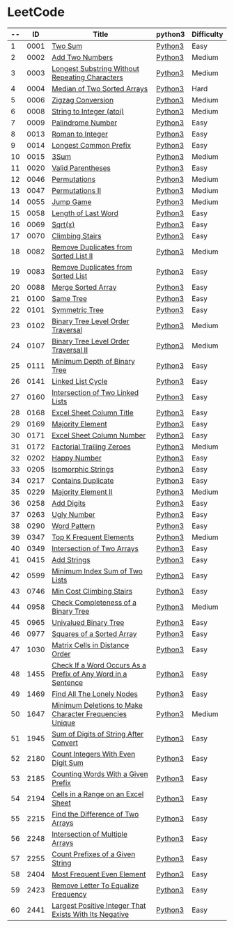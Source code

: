 LeetCode
========

|-- | ID | Title | python3                                   | Difficulty |
| -- |-- | ----- | ------------------------------------------- | ---------- | 
|  1| 0001 | [Two Sum](https://leetcode.com/problems/two-sum/) | [Python3](./LeetCode/0001-Two-Sum/0001.py) | Easy | 
|  2| 0002 | [Add Two Numbers](https://leetcode.com/problems/add-two-numbers/) | [Python3](./LeetCode/0002-Add-Two-Numbers/0002.py) | Medium | 
|  3| 0003 | [Longest Substring Without Repeating Characters](https://leetcode.com/problems/longest-substring-without-repeating-characters/) | [Python3](./LeetCode/0003-Longest-Substring-Without-Repeating-Characters/0003.py) | Medium | 
|  4| 0004 | [Median of Two Sorted Arrays](https://leetcode.com/problems/median-of-two-sorted-arrays/) | [Python3](./LeetCode/0004-Median-of-Two-Sorted-Arrays/0004.py) | Hard | 
|  5| 0006 | [Zigzag Conversion](https://leetcode.com/problems/zigzag-conversion/) | [Python3](./LeetCode/0006-Zigzag-Conversion/0006.py) | Medium | 
|  6| 0008 | [String to Integer (atoi)](https://leetcode.com/problems/string-to-integer-atoi/) | [Python3](./LeetCode/0008-String-to-Integer-(atoi)/0008.py) | Medium | 
|  7| 0009 | [Palindrome Number](https://leetcode.com/problems/palindrome-number/) | [Python3](./LeetCode/0009-Palindrome-Number/0009.py) | Easy | 
|  8| 0013 | [Roman to Integer](https://leetcode.com/problems/roman-to-integer/) | [Python3](./LeetCode/0013-Roman-to-Integer/0013.py) | Easy | 
|  9| 0014 | [Longest Common Prefix](https://leetcode.com/problems/longest-common-prefix/) | [Python3](./LeetCode/0014-Longest-Common-Prefix/0014.py) | Easy | 
|  10| 0015 | [3Sum](https://leetcode.com/problems/3sum/) | [Python3](./LeetCode/0015-3Sum/0015.py) | Medium | 
|  11| 0020 | [Valid Parentheses](https://leetcode.com/problems/valid-parentheses/) | [Python3](./LeetCode/0020-Valid-Parentheses/0020.py) | Easy | 
|  12| 0046 | [Permutations](https://leetcode.com/problems/permutations/) | [Python3](./LeetCode/0046-Permutations/0046.py) | Medium | 
|  13| 0047 | [Permutations II](https://leetcode.com/problems/permutations-ii/) | [Python3](./LeetCode/0047-Permutations-II/0047.py) | Medium | 
|  14| 0055 | [Jump Game](https://leetcode.com/problems/jump-game/) | [Python3](./LeetCode/0055-Jump-Game/0055.py) | Medium | 
|  15| 0058 | [Length of Last Word](https://leetcode.com/problems/length-of-last-word/) | [Python3](./LeetCode/0058-Length-of-Last-Word/0058.py) | Easy | 
|  16| 0069 | [Sqrt(x)](https://leetcode.com/problems/sqrtx/) | [Python3](./LeetCode/0069-Sqrt(x)/0069.py) | Easy | 
|  17| 0070 | [Climbing Stairs](https://leetcode.com/problems/climbing-stairs/) | [Python3](./LeetCode/0070-Climbing-Stairs/0070.py) | Easy | 
|  18| 0082 | [Remove Duplicates from Sorted List II](https://leetcode.com/problems/remove-duplicates-from-sorted-list-ii/) | [Python3](./LeetCode/0082-Remove-Duplicates-from-Sorted-List-II/0082.py) | Medium | 
|  19| 0083 | [Remove Duplicates from Sorted List](https://leetcode.com/problems/remove-duplicates-from-sorted-list/) | [Python3](./LeetCode/0083-Remove-Duplicates-from-Sorted-List/0083.py) | Easy | 
|  20| 0088 | [Merge Sorted Array](https://leetcode.com/problems/merge-sorted-array/) | [Python3](./LeetCode/0088-Merge-Sorted-Array/0088.py) | Easy | 
|  21| 0100 | [Same Tree](https://leetcode.com/problems/same-tree/) | [Python3](./LeetCode/0100-Same-Tree/0100.py) | Easy | 
|  22| 0101 | [Symmetric Tree](https://leetcode.com/problems/symmetric-tree/) | [Python3](./LeetCode/0101-Symmetric-Tree/0101.py) | Easy | 
|  23| 0102 | [Binary Tree Level Order Traversal](https://leetcode.com/problems/binary-tree-level-order-traversal/) | [Python3](./LeetCode/0102-Binary-Tree-Level-Order-Traversal/0102.py) | Medium | 
|  24| 0107 | [Binary Tree Level Order Traversal II](https://leetcode.com/problems/binary-tree-level-order-traversal-ii/) | [Python3](./LeetCode/0107-Binary-Tree-Level-Order-Traversal-II/0107.py) | Medium | 
|  25| 0111 | [Minimum Depth of Binary Tree](https://leetcode.com/problems/minimum-depth-of-binary-tree/) | [Python3](./LeetCode/0111-Minimum-Depth-of-Binary-Tree/0111.py) | Easy | 
|  26| 0141 | [Linked List Cycle](https://leetcode.com/problems/linked-list-cycle/) | [Python3](./LeetCode/0141-Linked-List-Cycle/0141.py) | Easy | 
|  27| 0160 | [Intersection of Two Linked Lists](https://leetcode.com/problems/intersection-of-two-linked-lists/) | [Python3](./LeetCode/0160-Intersection-of-Two-Linked-Lists/0160.py) | Easy | 
|  28| 0168 | [Excel Sheet Column Title](https://leetcode.com/problems/excel-sheet-column-title/) | [Python3](./LeetCode/0168-Excel-Sheet-Column-Title/0168.py) | Easy | 
|  29| 0169 | [Majority Element](https://leetcode.com/problems/majority-element/) | [Python3](./LeetCode/0169-Majority-Element/0169.py) | Easy | 
|  30| 0171 | [Excel Sheet Column Number](https://leetcode.com/problems/excel-sheet-column-number/) | [Python3](./LeetCode/0171-Excel-Sheet-Column-Number/0171.py) | Easy | 
|  31| 0172 | [Factorial Trailing Zeroes](https://leetcode.com/problems/factorial-trailing-zeroes/) | [Python3](./LeetCode/0172-Factorial-Trailing-Zeroes/0172.py) | Medium | 
|  32| 0202 | [Happy Number](https://leetcode.com/problems/happy-number/) | [Python3](./LeetCode/0202-Happy-Number/0202.py) | Easy | 
|  33| 0205 | [Isomorphic Strings](https://leetcode.com/problems/isomorphic-strings/) | [Python3](./LeetCode/0205-Isomorphic-Strings/0205.py) | Easy | 
|  34| 0217 | [Contains Duplicate](https://leetcode.com/problems/contains-duplicate/) | [Python3](./LeetCode/0217-Contains-Duplicate/0217.py) | Easy | 
|  35| 0229 | [Majority Element II](https://leetcode.com/problems/majority-element-ii/) | [Python3](./LeetCode/0229-Majority-Element-II/0229.py) | Medium | 
|  36| 0258 | [Add Digits](https://leetcode.com/problems/add-digits/) | [Python3](./LeetCode/0258-Add-Digits/0258.py) | Easy | 
|  37| 0263 | [Ugly Number](https://leetcode.com/problems/ugly-number/) | [Python3](./LeetCode/0263-Ugly-Number/0263.py) | Easy | 
|  38| 0290 | [Word Pattern](https://leetcode.com/problems/word-pattern/) | [Python3](./LeetCode/0290-Word-Pattern/0290.py) | Easy | 
|  39| 0347 | [Top K Frequent Elements](https://leetcode.com/problems/top-k-frequent-elements/) | [Python3](./LeetCode/0347-Top-K-Frequent-Elements/0347.py) | Medium | 
|  40| 0349 | [Intersection of Two Arrays](https://leetcode.com/problems/intersection-of-two-arrays/) | [Python3](./LeetCode/0349-Intersection-of-Two-Arrays/0349.py) | Easy | 
|  41| 0415 | [Add Strings](https://leetcode.com/problems/add-strings/) | [Python3](./LeetCode/0415-Add-Strings/0415.py) | Easy | 
|  42| 0599 | [Minimum Index Sum of Two Lists](https://leetcode.com/problems/minimum-index-sum-of-two-lists/) | [Python3](./LeetCode/0599-Minimum-Index-Sum-of-Two-Lists/0599.py) | Easy | 
|  43| 0746 | [Min Cost Climbing Stairs](https://leetcode.com/problems/min-cost-climbing-stairs/) | [Python3](./LeetCode/0746-Min-Cost-Climbing-Stairs/0746.py) | Easy | 
|  44| 0958 | [Check Completeness of a Binary Tree](https://leetcode.com/problems/check-completeness-of-a-binary-tree/) | [Python3](./LeetCode/0958-Check-Completeness-of-a-Binary-Tree/0958.py) | Medium | 
|  45| 0965 | [Univalued Binary Tree](https://leetcode.com/problems/univalued-binary-tree/) | [Python3](./LeetCode/0965-Univalued-Binary-Tree/0965.py) | Easy | 
|  46| 0977 | [Squares of a Sorted Array](https://leetcode.com/problems/squares-of-a-sorted-array/) | [Python3](./LeetCode/0977-Squares-of-a-Sorted-Array/0977.py) | Easy | 
|  47| 1030 | [Matrix Cells in Distance Order](https://leetcode.com/problems/matrix-cells-in-distance-order/) | [Python3](./LeetCode/1030-Matrix-Cells-in-Distance-Order/1030.py) | Easy | 
|  48| 1455 | [Check If a Word Occurs As a Prefix of Any Word in a Sentence](https://leetcode.com/problems/check-if-a-word-occurs-as-a-prefix-of-any-word-in-a-sentence/) | [Python3](./LeetCode/1455-Check-If-a-Word-Occurs-As-a-Prefix-of-Any-Word-in-a-Sentence/1455.py) | Easy | 
|  49| 1469 | [Find All The Lonely Nodes](https://leetcode.com/problems/find-all-the-lonely-nodes/) | [Python3](./LeetCode/1469-Find-All-The-Lonely-Nodes/1469.py) | Easy | 
|  50| 1647 | [Minimum Deletions to Make Character Frequencies Unique](https://leetcode.com/problems/minimum-deletions-to-make-character-frequencies-unique/) | [Python3](./LeetCode/1647-Minimum-Deletions-to-Make-Character-Frequencies-Unique/1647.py) | Medium | 
|  51| 1945 | [Sum of Digits of String After Convert](https://leetcode.com/problems/sum-of-digits-of-string-after-convert/) | [Python3](./LeetCode/1945-Sum-of-Digits-of-String-After-Convert/1945.py) | Easy | 
|  52| 2180 | [Count Integers With Even Digit Sum](https://leetcode.com/problems/count-integers-with-even-digit-sum/) | [Python3](./LeetCode/2180-Count-Integers-With-Even-Digit-Sum/2180.py) | Easy | 
|  53| 2185 | [Counting Words With a Given Prefix](https://leetcode.com/problems/counting-words-with-a-given-prefix/) | [Python3](./LeetCode/2185-Counting-Words-With-a-Given-Prefix/2185.py) | Easy | 
|  54| 2194 | [Cells in a Range on an Excel Sheet](https://leetcode.com/problems/cells-in-a-range-on-an-excel-sheet/) | [Python3](./LeetCode/2194-Cells-in-a-Range-on-an-Excel-Sheet/2194.py) | Easy | 
|  55| 2215 | [Find the Difference of Two Arrays](https://leetcode.com/problems/find-the-difference-of-two-arrays/) | [Python3](./LeetCode/2215-Find-the-Difference-of-Two-Arrays/2215.py) | Easy | 
|  56| 2248 | [Intersection of Multiple Arrays](https://leetcode.com/problems/intersection-of-multiple-arrays/) | [Python3](./LeetCode/2248-Intersection-of-Multiple-Arrays/2248.py) | Easy | 
|  57| 2255 | [Count Prefixes of a Given String](https://leetcode.com/problems/count-prefixes-of-a-given-string/) | [Python3](./LeetCode/2255-Count-Prefixes-of-a-Given-String/2255.py) | Easy | 
|  58| 2404 | [Most Frequent Even Element](https://leetcode.com/problems/most-frequent-even-element/) | [Python3](./LeetCode/2404-Most-Frequent-Even-Element/2404.py) | Easy | 
|  59| 2423 | [Remove Letter To Equalize Frequency](https://leetcode.com/problems/remove-letter-to-equalize-frequency/) | [Python3](./LeetCode/2423-Remove-Letter-To-Equalize-Frequency/2423.py) | Easy | 
|  60| 2441 | [Largest Positive Integer That Exists With Its Negative](https://leetcode.com/problems/largest-positive-integer-that-exists-with-its-negative/) | [Python3](./LeetCode/2441-Largest-Positive-Integer-That-Exists-With-Its-Negative/2441.py) | Easy | 